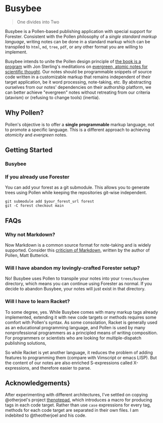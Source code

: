 # Busybee

> One divides into Two

Busybee is a Pollen-based publishing application with special support for Forester. Consistent with the Pollen philosophy of a _single standard markup language_, writing notes can be done in a standard markup which can be transpiled to `html`, `md`, `tree`, `pdf`, or any other format you are willing to implement. 

Busybee intends to unite the Pollen design principle of [the book is a program](https://docs.racket-lang.org/pollen/big-picture.html#%28part._the-book-is-a-program) with Jon Sterling's meditations on [evergreen, atomic notes for scientific thought](https://www.jonmsterling.com/tfmt-0001.xml). Our notes should be programmable snippets of source code written in a customizable markup that remains independent of their target application, be it word processing, note-taking, etc. By abstracting ourselves from our notes' dependencies on their authorship platform, we can better achieve "evergreen" notes without retreating from our criteria (atavism) or (refusing to change tools) (inertia).

## Why Pollen?

Pollen's objective is to offer a **single** **programmable** markup language, not to promote a specific language. This is a different approach to achieving *atomicity* and *evergreen* notes.

## Getting Started

### Busybee

### If you already use Forester

You can add your forest as a git submodule. This allows you to generate trees using Pollen while keeping the repositories git-wise independent.

```
git submodule add $your_forest_url forest
git -C forest checkout main
```

## FAQs

### Why not Markdown?

Now Markdown is a common source format for note-taking and is widely supported. Consider this [criticism of Markdown](https://docs.racket-lang.org/pollen/second-tutorial.html#:~:text=6.2%C2%A0Optional%20reading%3A%20the%20case%20against%20Markdown), written by the author of Pollen, Matt Butterick.

### Will I have abandon my lovingly-crafted Forester setup?

No! Busybee uses Pollen to transpile your notes into your `trees/busybee` directory, which means you can continue using Forester as normal. If you decide to abandon Busybee, your notes will just exist in that directory.

### Will I have to learn Racket?

To some degree, yes. While Busybee comes with many markup tags already implemented, extending it with new code targets or methods requires some comfort with Pollen's syntax. As some consolation, Racket is generally used as an educational programming language, and Pollen is used by many nonprofessional programmers as a principled means of writing composition. For programmers or scientists who are looking for multiple-dispatch publishing solutions, 

So while Racket is yet another language, it reduces the problem of adding features to programming them (compare with Vimscript or emacs LISP). But the content of our notes are also enriched S-expressions called X-expressions, and therefore easier to parse.

## Acknowledgements}

After experimenting with different architectures, I've settled on copying @otherjoel's project [thenotepad](https://github.com/otherjoel/thenotepad), which introduces a macro for producing tags in each code target. Rather than use `case` expressions for every tag, methods for each code target are separated in their own files. I am indebited to @theotherjoel and his code. 

